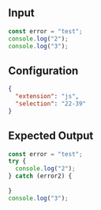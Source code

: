 
## Input
```javascript input
const error = "test";
console.log("2");
console.log("3");
```

## Configuration
```json configuration
{
  "extension": "js",
  "selection": "22-39"
}
```

## Expected Output
```javascript expected output
const error = "test";
try {
  console.log("2");
} catch (error2) {
  
}
console.log("3");
```
